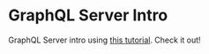 # GraphQL Server Intro
GraphQL Server intro using [this tutorial](https://medium.com/@apaquino/graphql-learn-by-doing-part-1-of-3-9b04cadeacfa#.mf5sy1s3a). Check it out!

